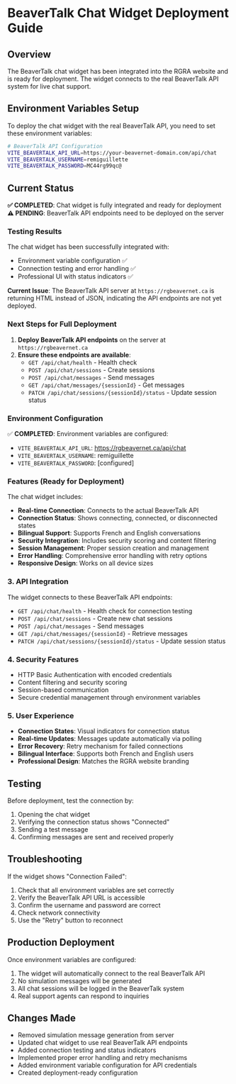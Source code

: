 # BeaverTalk Chat Widget Deployment Guide

## Overview

The BeaverTalk chat widget has been integrated into the RGRA website and is ready for deployment. The widget connects to the real BeaverTalk API system for live chat support.

## Environment Variables Setup

To deploy the chat widget with the real BeaverTalk API, you need to set these environment variables:

```bash
# BeaverTalk API Configuration
VITE_BEAVERTALK_API_URL=https://your-beavernet-domain.com/api/chat
VITE_BEAVERTALK_USERNAME=remiguillette
VITE_BEAVERTALK_PASSWORD=MC44rg99qc@
```

## Current Status

**✅ COMPLETED**: Chat widget is fully integrated and ready for deployment  
**⚠️ PENDING**: BeaverTalk API endpoints need to be deployed on the server

### Testing Results

The chat widget has been successfully integrated with:
- Environment variable configuration ✅
- Connection testing and error handling ✅
- Professional UI with status indicators ✅

**Current Issue**: The BeaverTalk API server at `https://rgbeavernet.ca` is returning HTML instead of JSON, indicating the API endpoints are not yet deployed.

### Next Steps for Full Deployment

1. **Deploy BeaverTalk API endpoints** on the server at `https://rgbeavernet.ca`
2. **Ensure these endpoints are available**:
   - `GET /api/chat/health` - Health check
   - `POST /api/chat/sessions` - Create sessions
   - `POST /api/chat/messages` - Send messages
   - `GET /api/chat/messages/{sessionId}` - Get messages
   - `PATCH /api/chat/sessions/{sessionId}/status` - Update session status

### Environment Configuration

✅ **COMPLETED**: Environment variables are configured:
- `VITE_BEAVERTALK_API_URL`: https://rgbeavernet.ca/api/chat
- `VITE_BEAVERTALK_USERNAME`: remiguillette
- `VITE_BEAVERTALK_PASSWORD`: [configured]

### Features (Ready for Deployment)

The chat widget includes:

- **Real-time Connection**: Connects to the actual BeaverTalk API
- **Connection Status**: Shows connecting, connected, or disconnected states
- **Bilingual Support**: Supports French and English conversations
- **Security Integration**: Includes security scoring and content filtering
- **Session Management**: Proper session creation and management
- **Error Handling**: Comprehensive error handling with retry options
- **Responsive Design**: Works on all device sizes

### 3. API Integration

The widget connects to these BeaverTalk API endpoints:

- `GET /api/chat/health` - Health check for connection testing
- `POST /api/chat/sessions` - Create new chat sessions
- `POST /api/chat/messages` - Send messages
- `GET /api/chat/messages/{sessionId}` - Retrieve messages
- `PATCH /api/chat/sessions/{sessionId}/status` - Update session status

### 4. Security Features

- HTTP Basic Authentication with encoded credentials
- Content filtering and security scoring
- Session-based communication
- Secure credential management through environment variables

### 5. User Experience

- **Connection States**: Visual indicators for connection status
- **Real-time Updates**: Messages update automatically via polling
- **Error Recovery**: Retry mechanism for failed connections
- **Bilingual Interface**: Supports both French and English users
- **Professional Design**: Matches the RGRA website branding

## Testing

Before deployment, test the connection by:

1. Opening the chat widget
2. Verifying the connection status shows "Connected"
3. Sending a test message
4. Confirming messages are sent and received properly

## Troubleshooting

If the widget shows "Connection Failed":

1. Check that all environment variables are set correctly
2. Verify the BeaverTalk API URL is accessible
3. Confirm the username and password are correct
4. Check network connectivity
5. Use the "Retry" button to reconnect

## Production Deployment

Once environment variables are configured:

1. The widget will automatically connect to the real BeaverTalk API
2. No simulation messages will be generated
3. All chat sessions will be logged in the BeaverTalk system
4. Real support agents can respond to inquiries

## Changes Made

- Removed simulation message generation from server
- Updated chat widget to use real BeaverTalk API endpoints
- Added connection testing and status indicators
- Implemented proper error handling and retry mechanisms
- Added environment variable configuration for API credentials
- Created deployment-ready configuration